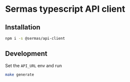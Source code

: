 # Sermas typescript API client

## Installation

```sh
npm i -s @sermas/api-client
```


## Development

Set the `API_URL` env and run 

```sh
make generate
```